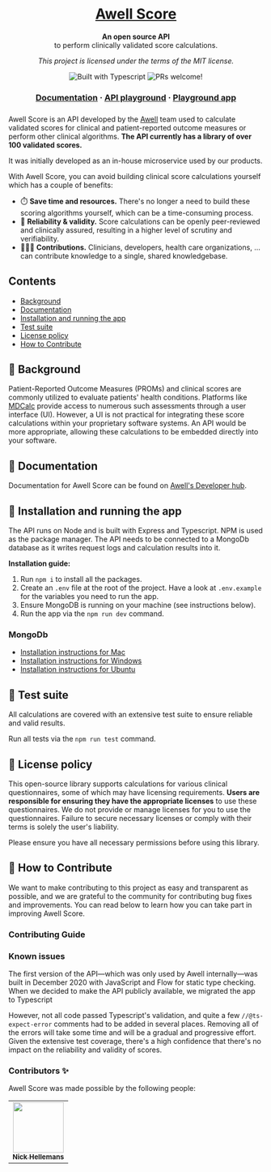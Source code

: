 <h1 align="center">
  <a href="https://developers.awellhealth.com/awell-score/">
    Awell Score
  </a>
</h1>

<p align="center">
  <strong>An open source API</strong><br>
  to perform clinically validated score calculations.
</p>

<p align="center">
  <i>This project is licensed under the terms of the MIT license.</i>
</p>

<p align="center">
    <img src="https://badgen.net/badge/-/TypeScript?icon=typescript&label&labelColor=blue&color=555555" alt="Built with Typescript" />
    <img src="https://img.shields.io/badge/PRs-welcome-brightgreen.svg" alt="PRs welcome!" />
</p>

<h3 align="center" style='margin-bottom: 24px;'>
  <a href="https://developers.awellhealth.com/awell-score">Documentation</a>
  <span> · </span>
  <a href="https://developers.awellhealth.com/awell-score/developer-tools/api-playground">API playground</a>
  <span> · </span>
  <a href="https://score.awellhealth.com">Playground app</a>
</h3>

Awell Score is an API developed by the [Awell](http://awell.health/) team used to calculate validated scores for clinical and patient-reported outcome measures or perform other clinical algorithms. **The API currently has a library of over 100 validated scores.**

It was initially developed as an in-house microservice used by our products.

With Awell Score, you can avoid building clinical score calculations yourself which has a couple of benefits:

- ⏱️ **Save time and resources.** There's no longer a need to build these scoring algorithms yourself, which can be a time-consuming process.
- 📏 **Reliability & validity.** Score calculations can be openly peer-reviewed and clinically assured, resulting in a higher level of scrutiny and verifiability.
- 🧑‍🤝‍🧑 **Contributions.** Clinicians, developers, health care organizations, ... can contribute knowledge to a single, shared knowledgebase.

## Contents

- [Background](#-background)
- [Documentation](#-documentation)
- [Installation and running the app](#-installation-and-running-the-app)
- [Test suite](#-test-suite)
- [License policy](#-license-policy)
- [How to Contribute](#-how-to-contribute)

## 📜 Background

Patient-Reported Outcome Measures (PROMs) and clinical scores are commonly utilized to evaluate patients' health conditions.  Platforms like [MDCalc](https://www.mdcalc.com/) provide access to numerous such assessments through a user interface (UI). However, a UI is not practical for integrating these score calculations within your proprietary software systems. An API would be more appropriate, allowing these calculations to be embedded directly into your software.

## 📖 Documentation

Documentation for Awell Score can be found on [Awell's Developer hub](https://developers.awellhealth.com/awell-score/docs/getting-started/what-is-awell-score).

## 🎉 Installation and running the app

The API runs on Node and is built with Express and Typescript. NPM is used as the package manager. The API needs to be connected to a MongoDb database as it writes request logs and calculation results into it.

**Installation guide:**

1. Run `npm i` to install all the packages.
2. Create an `.env` file at the root of the project. Have a look at `.env.example` for the variables you need to run the app.
3. Ensure MongoDB is running on your machine (see instructions below).
4. Run the app via the `npm run dev` command.

### MongoDb

- [Installation instructions for Mac](https://docs.mongodb.com/manual/tutorial/install-mongodb-on-os-x/)
- [Installation instructions for Windows](https://docs.mongodb.com/manual/tutorial/install-mongodb-on-windows/)
- [Installation instructions for Ubuntu](https://docs.mongodb.com/manual/tutorial/install-mongodb-on-ubuntu/)

## 🧪 Test suite

All calculations are covered with an extensive test suite to ensure reliable and valid results.

Run all tests via the `npm run test` command.

## 🪪 License policy

This open-source library supports calculations for various clinical questionnaires, some of which may have licensing requirements. **Users are responsible for ensuring they have the appropriate licenses** to use these questionnaires. We do not provide or manage licenses for you to use the questionnaires. Failure to secure necessary licenses or comply with their terms is solely the user's liability.

Please ensure you have all necessary permissions before using this library.

## 👏 How to Contribute

We want to make contributing to this project as easy and transparent as possible, and we are grateful to the community for contributing bug fixes and improvements. You can read below to learn how you can take part in improving Awell Score.

### Contributing Guide

### Known issues

The first version of the API—which was only used by Awell internally—was built in December 2020 with JavaScript and Flow for static type checking. When we decided to make the API publicly available, we migrated the app to Typescript

However, not all code passed Typescript's validation, and quite a few `//@ts-expect-error` comments had to be added in several places. Removing all of the errors will take some time and will be a gradual and progressive effort. Given the extensive test coverage, there's a high confidence that there's no impact on the reliability and validity of scores.

### Contributors ✨

Awell Score was made possible by the following people:

<table>
  <tbody>
    <tr>
      <td align="center"><a href="https://www.linkedin.com/in/nckhell/"><img src="https://media-exp1.licdn.com/dms/image/C4D03AQEYDXgdp2oo9Q/profile-displayphoto-shrink_800_800/0/1539797053431?e=1669852800&v=beta&t=fR7HyaFffJOw3obemS-aw611YwQiHNbCAj_7GVlPIPY" width="100px;" alt=""/><br /><sub><b>Nick Hellemans</b></sub></a></td>
    </tr>
  </tbody>
</table>
